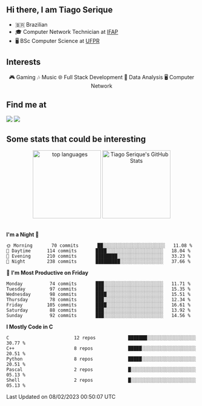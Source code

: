 
<h2> Hi there, I am Tiago Serique</h2>

<div>
	<ul>
		<li>🇧🇷 Brazilian</li>
		<li>🎓 Computer Network Technician at <a href="https://www.ifap.edu.br/">IFAP</a></li>
		<li>🖥️ BSc Computer Science at <a href="https://www.ufpr.br/portalufpr/">UFPR</a></li>
	</ul>
</div>


<h2>Interests</h2>

<div align="center">
	🎮 Gaming 🎶 Music 🌐 Full Stack Development 🎲 Data Analysis 🖥️ Computer Network
</div>

<h2>Find me at</h2>

<div>
	<a href="https://www.linkedin.com/in/tiago-serique"><img src="https://img.shields.io/badge/LinkedIn-0077B5?style=for-the-badge&logo=linkedin&logoColor=white"></a>
	<a href="https://www.instagram.com/tiago.serique/"><img src="https://img.shields.io/badge/Instagram-E4405F?style=for-the-badge&logo=instagram&logoColor=white"></a>
</div>

<h2>Some stats that could be interesting</h2>

<div align="center">
	<img height="180em" src="https://tiagoserique.vercel.app/api/top-langs/?layout=compact&theme=tokyonight&username=tiagoserique&langs_count=10&hide=makefile&exclude_repo=vim-mods" alt="top languages">
	<img height="180em" src="https://tiagoserique.vercel.app/api?username=tiagoserique&count_private=true&show_icons=true&theme=tokyonight&include_all_commits=true" alt="Tiago Serique's GitHub Stats">
</div> 

<br>

<!--START_SECTION:waka-->
**I'm a Night 🦉** 

```text
🌞 Morning       70 commits       ██░░░░░░░░░░░░░░░░░░░░░░░   11.08 % 
🌆 Daytime      114 commits       ████░░░░░░░░░░░░░░░░░░░░░   18.04 % 
🌃 Evening      210 commits       ████████░░░░░░░░░░░░░░░░░   33.23 % 
🌙 Night        238 commits       █████████░░░░░░░░░░░░░░░░   37.66 % 

```
📅 **I'm Most Productive on Friday** 

```text
Monday          74 commits       ███░░░░░░░░░░░░░░░░░░░░░░   11.71 % 
Tuesday         97 commits       ███░░░░░░░░░░░░░░░░░░░░░░   15.35 % 
Wednesday       98 commits       ████░░░░░░░░░░░░░░░░░░░░░   15.51 % 
Thursday        78 commits       ███░░░░░░░░░░░░░░░░░░░░░░   12.34 % 
Friday         105 commits       ████░░░░░░░░░░░░░░░░░░░░░   16.61 % 
Saturday        88 commits       ███░░░░░░░░░░░░░░░░░░░░░░   13.92 % 
Sunday          92 commits       ███░░░░░░░░░░░░░░░░░░░░░░   14.56 % 

```


**I Mostly Code in C** 

```text
C                        12 repos            ███████░░░░░░░░░░░░░░░░░░   30.77 % 
C++                      8 repos             █████░░░░░░░░░░░░░░░░░░░░   20.51 % 
Python                   8 repos             █████░░░░░░░░░░░░░░░░░░░░   20.51 % 
Pascal                   2 repos             █░░░░░░░░░░░░░░░░░░░░░░░░   05.13 % 
Shell                    2 repos             █░░░░░░░░░░░░░░░░░░░░░░░░   05.13 % 

```



 Last Updated on 08/02/2023 00:50:07 UTC
<!--END_SECTION:waka-->
